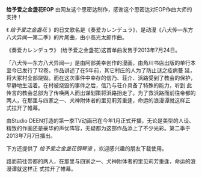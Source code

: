 

**给予爱之金盏花EOP** 由网友这个思密达制作，感谢这个思密达对EOP作曲大师的支持！

《 _给予爱之金盏花_ 》的日文歌名是《奏爱カレンデュラ》，是动漫《八犬传—东方八犬异闻—第二季》的片尾曲，由小高光太郎作曲。

《奏爱カレンデュラ》 (给予爱之金盏花)这首单曲发售于2013年7月24日。

「八犬传―东方八犬异闻―」是由阿部美幸创作的漫画，由角川书店出版的单行本至今已发行了12卷。作品讲述了在5年前，其它村庄的人为了防止谜之疫病蔓
延，将大冢村全部烧毁。而在这次事件中幸存的信乃、荘介、浜路受到了教会的保护，平静地生活着。在村被烧毁的事件之后，信乃与荘介具备了特殊的能力，听到
此传言的教会总部为了传唤两人而出谋划策将浜路拐走了。为了救浜路而前往帝都的两人，在那里与四家之一、犬神附体者的里见莉芳重逢，命运的浪漫谭就这样正
式拉开了帷幕。

由Studio
DEEN打造的第一季TV动画已在今年1月正式开播，无论是美型的人设、精致的作画还是豪华的声优阵容，无疑都为这部作品添上了不少光彩。第二季于2013年7月7日播出。

下方还提供了 _给予爱之金盏花钢琴谱_ ，欢迎感兴趣的朋友下载使用。

路而前往帝都的两人，在那里与四家之一、犬神附体者的里见莉芳重逢，命运的浪漫谭就这样正 式拉开了帷幕。

